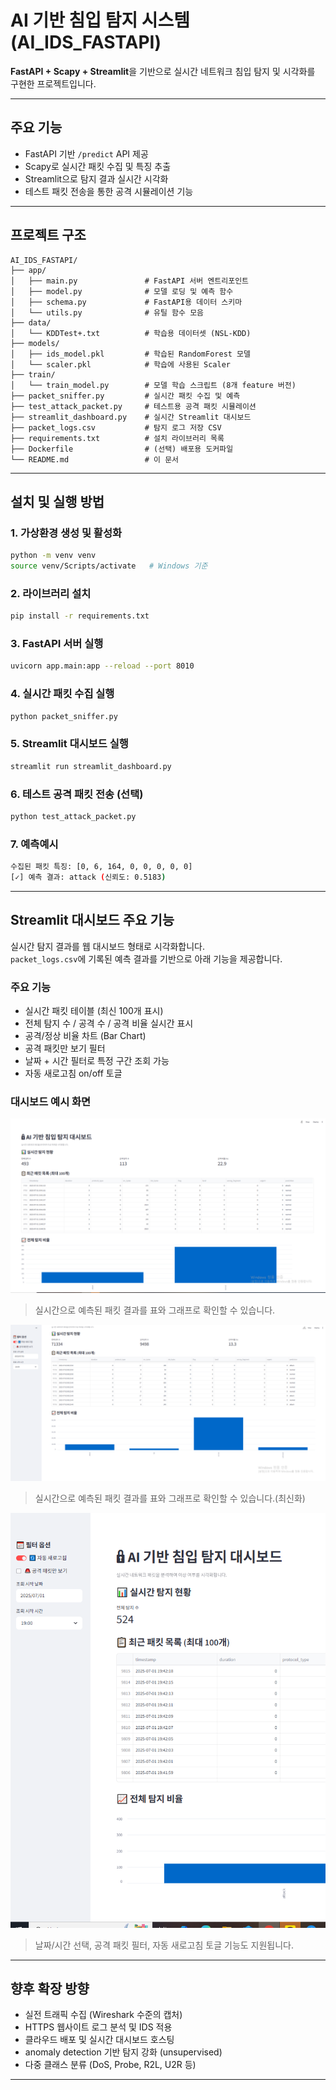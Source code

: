 #  AI 기반 침입 탐지 시스템 (AI_IDS_FASTAPI)

**FastAPI + Scapy + Streamlit**을 기반으로 실시간 네트워크 침입 탐지 및 시각화를 구현한 프로젝트입니다.

---

##  주요 기능

-  FastAPI 기반 `/predict` API 제공  
-  Scapy로 실시간 패킷 수집 및 특징 추출  
-  Streamlit으로 탐지 결과 실시간 시각화  
-  테스트 패킷 전송을 통한 공격 시뮬레이션 기능  

---

##  프로젝트 구조

```
AI_IDS_FASTAPI/
├── app/
│   ├── main.py               # FastAPI 서버 엔트리포인트
│   ├── model.py              # 모델 로딩 및 예측 함수
│   ├── schema.py             # FastAPI용 데이터 스키마
│   └── utils.py              # 유틸 함수 모음
├── data/
│   └── KDDTest+.txt          # 학습용 데이터셋 (NSL-KDD)
├── models/
│   ├── ids_model.pkl         # 학습된 RandomForest 모델
│   └── scaler.pkl            # 학습에 사용된 Scaler
├── train/
│   └── train_model.py        # 모델 학습 스크립트 (8개 feature 버전)
├── packet_sniffer.py         # 실시간 패킷 수집 및 예측
├── test_attack_packet.py     # 테스트용 공격 패킷 시뮬레이션
├── streamlit_dashboard.py    # 실시간 Streamlit 대시보드
├── packet_logs.csv           # 탐지 로그 저장 CSV
├── requirements.txt          # 설치 라이브러리 목록
├── Dockerfile                # (선택) 배포용 도커파일
└── README.md                 # 이 문서
```

---

##  설치 및 실행 방법

### 1. 가상환경 생성 및 활성화

```bash
python -m venv venv
source venv/Scripts/activate   # Windows 기준
```

### 2. 라이브러리 설치

```bash
pip install -r requirements.txt
```

### 3. FastAPI 서버 실행

```bash
uvicorn app.main:app --reload --port 8010
```

### 4. 실시간 패킷 수집 실행

```bash
python packet_sniffer.py
```

### 5. Streamlit 대시보드 실행

```bash
streamlit run streamlit_dashboard.py
```

### 6. 테스트 공격 패킷 전송 (선택)

```bash
python test_attack_packet.py
```

### 7. 예측예시
```bash
수집된 패킷 특징: [0, 6, 164, 0, 0, 0, 0, 0]
[✓] 예측 결과: attack (신뢰도: 0.5183)
```
---

##  Streamlit 대시보드 주요 기능

실시간 탐지 결과를 웹 대시보드 형태로 시각화합니다.  
`packet_logs.csv`에 기록된 예측 결과를 기반으로 아래 기능을 제공합니다.

###  주요 기능
- 실시간 패킷 테이블 (최신 100개 표시)
- 전체 탐지 수 / 공격 수 / 공격 비율 실시간 표시
- 공격/정상 비율 차트 (Bar Chart)
- 공격 패킷만 보기 필터
- 날짜 + 시간 필터로 특정 구간 조회 가능
- 자동 새로고침 on/off 토글

###  대시보드 예시 화면

![대시보드 화면](screenshots/dashboard_1.png)
> 실시간으로 예측된 패킷 결과를 표와 그래프로 확인할 수 있습니다.

![대시보드 화면](screenshots/dashboard_2.png)
> 실시간으로 예측된 패킷 결과를 표와 그래프로 확인할 수 있습니다.(최신화)

![필터 옵션](screenshots/dashboard_sidebar.png)
> 날짜/시간 선택, 공격 패킷 필터, 자동 새로고침 토글 기능도 지원됩니다.

---
##  향후 확장 방향

-  실전 트래픽 수집 (Wireshark 수준의 캡처)
-  HTTPS 웹사이트 로그 분석 및 IDS 적용
-  클라우드 배포 및 실시간 대시보드 호스팅
-  anomaly detection 기반 탐지 강화 (unsupervised)
-  다중 클래스 분류 (DoS, Probe, R2L, U2R 등)

---
